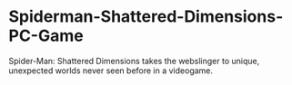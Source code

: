 # Spiderman-Shattered-Dimensions-PC-Game
Spider-Man: Shattered Dimensions takes the webslinger to unique, unexpected worlds never seen before in a videogame.
